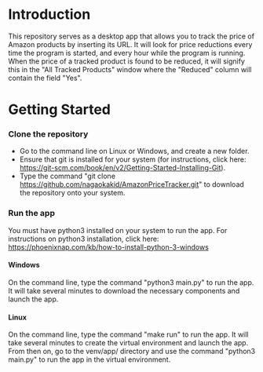 # Introduction

This repository serves as a desktop app that allows you to track the price of Amazon products by inserting its URL. It will look for price reductions every time the program is started, and every hour while the program is running. When the price of a tracked product is found to be reduced, it will signify this in the "All Tracked Products" window where the "Reduced" column will contain the field "Yes".


# Getting Started

### Clone the repository
- Go to the command line on Linux or Windows, and create a new folder.
- Ensure that git is installed for your system (for instructions, click here: https://git-scm.com/book/en/v2/Getting-Started-Installing-Git).
- Type the command "git clone https://github.com/nagaokakid/AmazonPriceTracker.git" to download the repository onto your system.

### Run the app
You must have python3 installed on your system to run the app. For instructions on python3 installation, click here: https://phoenixnap.com/kb/how-to-install-python-3-windows
#### Windows
On the command line, type the command "python3 main.py" to run the app. It will take several minutes to download the necessary components and launch the app.
#### Linux
On the command line, type the command "make run" to run the app. It will take several minutes to create the virtual environment and launch the app. From then on, go to the venv/app/ directory and use the command "python3 main.py" to run the app in the virtual environment.

